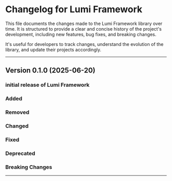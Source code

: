 # Changelog for Lumi Framework

This file documents the changes made to the Lumi Framework library over time. It is structured to provide a clear and
concise history of the project's development, including new features, bug fixes, and breaking changes.

It's useful for developers to track changes, understand the evolution of the library, and update their projects
accordingly.

---

## Version 0.1.0 (2025-06-20)

### initial release of Lumi Framework

### Added

### Removed

### Changed

### Fixed

### Deprecated

### Breaking Changes

---